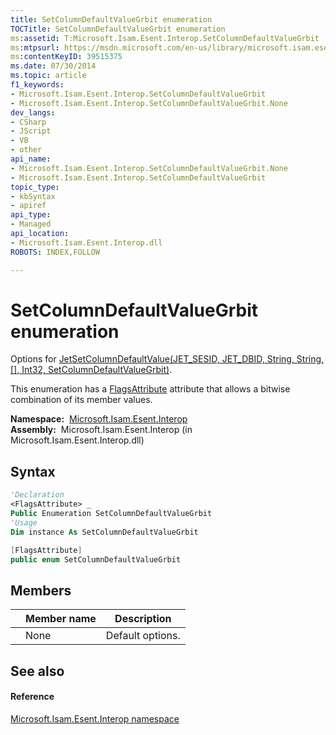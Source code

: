 ```yaml
---
title: SetColumnDefaultValueGrbit enumeration
TOCTitle: SetColumnDefaultValueGrbit enumeration
ms:assetid: T:Microsoft.Isam.Esent.Interop.SetColumnDefaultValueGrbit
ms:mtpsurl: https://msdn.microsoft.com/en-us/library/microsoft.isam.esent.interop.setcolumndefaultvaluegrbit(v=EXCHG.10)
ms:contentKeyID: 39515375
ms.date: 07/30/2014
ms.topic: article
f1_keywords:
- Microsoft.Isam.Esent.Interop.SetColumnDefaultValueGrbit
- Microsoft.Isam.Esent.Interop.SetColumnDefaultValueGrbit.None
dev_langs:
- CSharp
- JScript
- VB
- other
api_name: 
- Microsoft.Isam.Esent.Interop.SetColumnDefaultValueGrbit.None
- Microsoft.Isam.Esent.Interop.SetColumnDefaultValueGrbit
topic_type: 
- kbSyntax
- apiref
api_type: 
- Managed
api_location: 
- Microsoft.Isam.Esent.Interop.dll
ROBOTS: INDEX,FOLLOW

---
```


# SetColumnDefaultValueGrbit enumeration

Options for [JetSetColumnDefaultValue(JET_SESID, JET_DBID, String, String, \[\], Int32, SetColumnDefaultValueGrbit)](dn334010\(v=exchg.10\).md).

This enumeration has a [FlagsAttribute](https://docs.microsoft.com/dotnet/api/system.flagsattribute?redirectedfrom=MSDN) attribute that allows a bitwise combination of its member values.

**Namespace:**  [Microsoft.Isam.Esent.Interop](hh596136\(v=exchg.10\).md)  
**Assembly:**  Microsoft.Isam.Esent.Interop (in Microsoft.Isam.Esent.Interop.dll)

## Syntax

``` vb
'Declaration
<FlagsAttribute> _
Public Enumeration SetColumnDefaultValueGrbit
'Usage
Dim instance As SetColumnDefaultValueGrbit
```

``` csharp
[FlagsAttribute]
public enum SetColumnDefaultValueGrbit
```

## Members

<table>
<thead>
<tr class="header">
<th></th>
<th>Member name</th>
<th>Description</th>
</tr>
</thead>
<tbody>
<tr class="odd">
<td></td>
<td>None</td>
<td>Default options.</td>
</tr>
</tbody>
</table>


## See also

#### Reference

[Microsoft.Isam.Esent.Interop namespace](hh596136\(v=exchg.10\).md)

